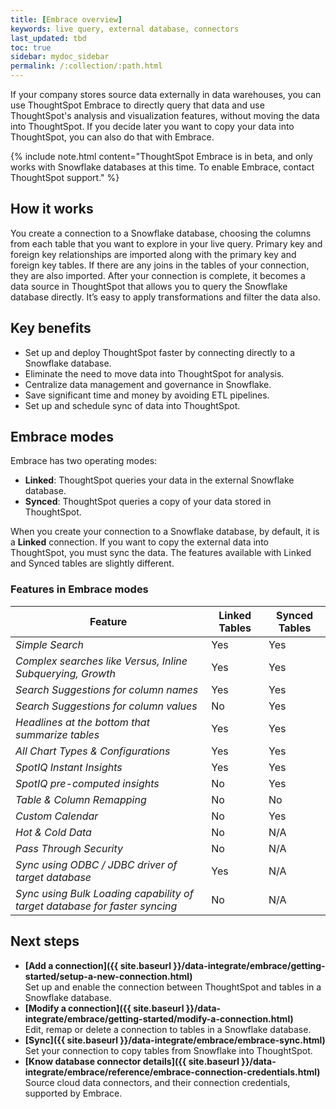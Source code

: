 ```yaml
---
title: [Embrace overview]
keywords: live query, external database, connectors
last_updated: tbd
toc: true
sidebar: mydoc_sidebar
permalink: /:collection/:path.html
---
```

If your company stores source data externally in data warehouses, you can use ThoughtSpot Embrace to directly query that data and use ThoughtSpot's analysis and visualization features, without moving the data into ThoughtSpot. If you decide later you want to copy your data into ThoughtSpot, you can also do that with Embrace.

{% include note.html content="ThoughtSpot Embrace is in beta, and only works with Snowflake databases at this time. To enable Embrace, contact ThoughtSpot support." %}

## How it works
You create a connection to a Snowflake database, choosing the columns from each table that you want to explore in your live query. Primary key and foreign key relationships are imported along with the primary key and foreign key tables. If there are any joins in the tables of your connection, they are also imported. After your connection is complete, it becomes a data source in ThoughtSpot that allows you to query the Snowflake database directly. It’s easy to apply transformations and filter the data also.

## Key benefits
- Set up and deploy ThoughtSpot faster by connecting directly to a Snowflake database.
- Eliminate the need to move data into ThoughtSpot for analysis.
- Centralize data management and governance in Snowflake.
- Save significant time and money by avoiding ETL pipelines.
- Set up and schedule sync of data into ThoughtSpot.

## Embrace modes

Embrace has two operating modes:
- **Linked**: ThoughtSpot queries your data in the external Snowflake database.
- **Synced**: ThoughtSpot queries a copy of your data stored in ThoughtSpot.

When you create your connection to a Snowflake database, by default, it is a **Linked** connection. If you want to copy the external data into ThoughtSpot, you must sync the data. The features available with Linked and Synced tables are slightly different.

### Features in Embrace modes

| Feature |  Linked Tables | Synced Tables |
|---|---|---|
| *Simple Search* | Yes | Yes |
| *Complex searches like Versus, Inline Subquerying, Growth* | Yes | Yes |
| *Search Suggestions for column names* | Yes | Yes |
| *Search Suggestions for column values* | No | Yes |
| *Headlines at the bottom that summarize tables* | Yes | Yes |
| *All Chart Types & Configurations* | Yes | Yes |
| *SpotIQ Instant Insights* | Yes | Yes |
| *SpotIQ pre-computed insights* | No | Yes |
| *Table & Column Remapping* | No | No |
| *Custom Calendar* | No | Yes |
| *Hot & Cold Data* | No | N/A |
| *Pass Through Security* | No | N/A |
| *Sync using ODBC / JDBC driver of target database* | Yes | N/A |
| *Sync using Bulk Loading capability of target database for faster syncing* | No | N/A |

## Next steps

-   **[Add a connection]({{ site.baseurl }}/data-integrate/embrace/getting-started/setup-a-new-connection.html)**  
Set up and enable the connection between ThoughtSpot and tables in a Snowflake database.
-   **[Modify a connection]({{ site.baseurl }}/data-integrate/embrace/getting-started/modify-a-connection.html)**  
Edit, remap or delete a connection to tables in a Snowflake database.
- **[Sync]({{ site.baseurl }}/data-integrate/embrace/embrace-sync.html)**
Set your connection to copy tables from Snowflake into ThoughtSpot.
- **[Know database connector details]({{ site.baseurl }}/data-integrate/embrace/reference/embrace-connection-credentials.html)**  
Source cloud data connectors, and their connection credentials, supported by Embrace.
